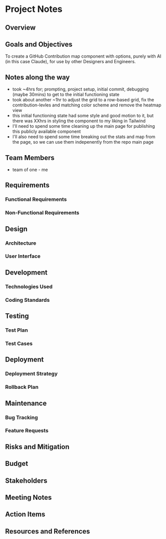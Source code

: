 # Project Notes

## Overview

## Goals and Objectives

To create a GitHub Contribution map component with options, purely with AI (in this case Claude), for use by other Designers and Engineers.

## Notes along the way
- took ~4hrs for; prompting, project setup, initial commit, debugging (maybe 30mins) to get to the initial functioning state
- took about another ~1hr to adjust the grid to a row-based grid, fix the contribution-levles and matching color scheme and remove the heatmap view
- this initial functioning state had some style and good motion to it, but there was XXhrs in styling the component to my liking in Tailwind
- I'll need to spend some time cleaning up the main page for publishing this publicly available component
- I'll also need to spend some time breaking out the stats and map from the page, so we can use them indepenently from the repo main page


## Team Members

- team of one - me

## Requirements
### Functional Requirements
### Non-Functional Requirements

## Design
### Architecture
### User Interface

## Development
### Technologies Used
### Coding Standards

## Testing
### Test Plan
### Test Cases

## Deployment
### Deployment Strategy
### Rollback Plan

## Maintenance
### Bug Tracking
### Feature Requests

## Risks and Mitigation

## Budget

## Stakeholders

## Meeting Notes

## Action Items

## Resources and References
